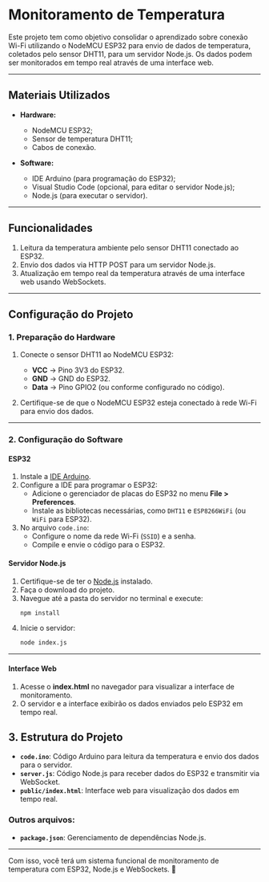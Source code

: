 # Monitoramento de Temperatura

Este projeto tem como objetivo consolidar o aprendizado sobre conexão Wi-Fi utilizando o NodeMCU ESP32 para envio de dados de temperatura, coletados pelo sensor DHT11, para um servidor Node.js. Os dados podem ser monitorados em tempo real através de uma interface web.

---

## Materiais Utilizados

- **Hardware:**
  - NodeMCU ESP32;
  - Sensor de temperatura DHT11;
  - Cabos de conexão.

- **Software:**
  - IDE Arduino (para programação do ESP32);
  - Visual Studio Code (opcional, para editar o servidor Node.js);
  - Node.js (para executar o servidor).

---

## Funcionalidades

1. Leitura da temperatura ambiente pelo sensor DHT11 conectado ao ESP32.
2. Envio dos dados via HTTP POST para um servidor Node.js.
3. Atualização em tempo real da temperatura através de uma interface web usando WebSockets.

---

## Configuração do Projeto

### **1. Preparação do Hardware**

1. Conecte o sensor DHT11 ao NodeMCU ESP32:
   - **VCC** → Pino 3V3 do ESP32.
   - **GND** → GND do ESP32.
   - **Data** → Pino GPIO2 (ou conforme configurado no código).

2. Certifique-se de que o NodeMCU ESP32 esteja conectado à rede Wi-Fi para envio dos dados.

---

### **2. Configuração do Software**

#### **ESP32**

1. Instale a [IDE Arduino](https://www.arduino.cc/en/software).
2. Configure a IDE para programar o ESP32:
   - Adicione o gerenciador de placas do ESP32 no menu **File > Preferences**.
   - Instale as bibliotecas necessárias, como `DHT11` e `ESP8266WiFi` (ou `WiFi` para ESP32).
3. No arquivo `code.ino`:
   - Configure o nome da rede Wi-Fi (`SSID`) e a senha.
   - Compile e envie o código para o ESP32.

#### **Servidor Node.js**

1. Certifique-se de ter o [Node.js](https://nodejs.org) instalado.
2. Faça o download do projeto.
3. Navegue até a pasta do servidor no terminal e execute:
   ```bash
   npm install
4. Inicie o servidor:
   ```bash
   node index.js
---
#### **Interface Web**
1. Acesse o **index.html** no navegador para visualizar a interface de monitoramento.
2. O servidor e a interface exibirão os dados enviados pelo ESP32 em tempo real.

## 3. Estrutura do Projeto

- **`code.ino`**: Código Arduino para leitura da temperatura e envio dos dados para o servidor.
- **`server.js`**: Código Node.js para receber dados do ESP32 e transmitir via WebSocket.
- **`public/index.html`**: Interface web para visualização dos dados em tempo real.

### Outros arquivos:
- **`package.json`**: Gerenciamento de dependências Node.js.

---

Com isso, você terá um sistema funcional de monitoramento de temperatura com ESP32, Node.js e WebSockets. 🚀